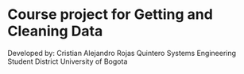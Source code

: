 # Course project for Getting and Cleaning Data

Developed by: 
  Cristian Alejandro Rojas Quintero
  Systems Engineering Student
  District University of Bogota